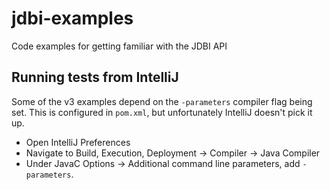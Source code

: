 # jdbi-examples
Code examples for getting familiar with the JDBI API

## Running tests from IntelliJ

Some of the v3 examples depend on the `-parameters` compiler flag being
set. This is configured in `pom.xml`, but unfortunately IntelliJ doesn't
pick it up.

* Open IntelliJ Preferences
* Navigate to Build, Execution, Deployment -> Compiler -> Java Compiler
* Under JavaC Options -> Additional command line parameters, add `-parameters`.
